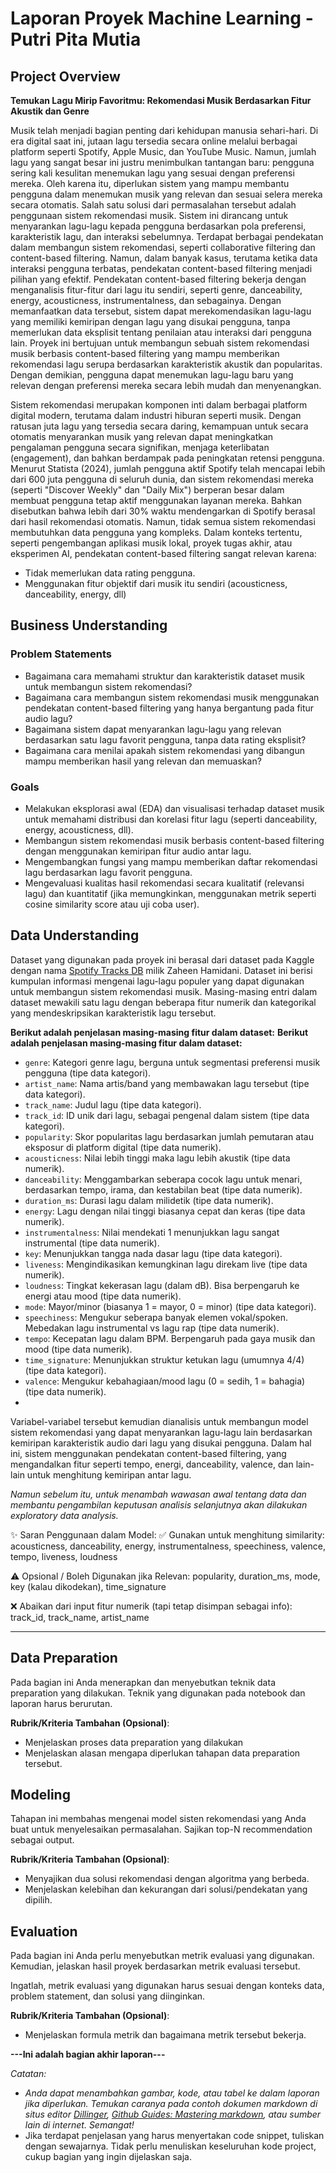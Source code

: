 # Laporan Proyek Machine Learning - Putri Pita Mutia

## Project Overview
**Temukan Lagu Mirip Favoritmu: Rekomendasi Musik Berdasarkan Fitur Akustik dan Genre**

Musik telah menjadi bagian penting dari kehidupan manusia sehari-hari. Di era digital saat ini, jutaan lagu tersedia secara online melalui berbagai platform seperti Spotify, Apple Music, dan YouTube Music. Namun, jumlah lagu yang sangat besar ini justru menimbulkan tantangan baru: pengguna sering kali kesulitan menemukan lagu yang sesuai dengan preferensi mereka. Oleh karena itu, diperlukan sistem yang mampu membantu pengguna dalam menemukan musik yang relevan dan sesuai selera mereka secara otomatis. 
Salah satu solusi dari permasalahan tersebut adalah penggunaan sistem rekomendasi musik. Sistem ini dirancang untuk menyarankan lagu-lagu kepada pengguna berdasarkan pola preferensi, karakteristik lagu, dan interaksi sebelumnya. Terdapat berbagai pendekatan dalam membangun sistem rekomendasi, seperti collaborative filtering dan content-based filtering. Namun, dalam banyak kasus, terutama ketika data interaksi pengguna terbatas, pendekatan content-based filtering menjadi pilihan yang efektif. Pendekatan content-based filtering bekerja dengan menganalisis fitur-fitur dari lagu itu sendiri, seperti genre, danceability, energy, acousticness, instrumentalness, dan sebagainya. Dengan memanfaatkan data tersebut, sistem dapat merekomendasikan lagu-lagu yang memiliki kemiripan dengan lagu yang disukai pengguna, tanpa memerlukan data eksplisit tentang penilaian atau interaksi dari pengguna lain.
Proyek ini bertujuan untuk membangun sebuah sistem rekomendasi musik berbasis content-based filtering yang mampu memberikan rekomendasi lagu serupa berdasarkan karakteristik akustik dan popularitas. Dengan demikian, pengguna dapat menemukan lagu-lagu baru yang relevan dengan preferensi mereka secara lebih mudah dan menyenangkan.

Sistem rekomendasi merupakan komponen inti dalam berbagai platform digital modern, terutama dalam industri hiburan seperti musik. Dengan ratusan juta lagu yang tersedia secara daring, kemampuan untuk secara otomatis menyarankan musik yang relevan dapat meningkatkan pengalaman pengguna secara signifikan, menjaga keterlibatan (engagement), dan bahkan berdampak pada peningkatan retensi pengguna.
Menurut Statista (2024), jumlah pengguna aktif Spotify telah mencapai lebih dari 600 juta pengguna di seluruh dunia, dan sistem rekomendasi mereka (seperti "Discover Weekly" dan "Daily Mix") berperan besar dalam membuat pengguna tetap aktif menggunakan layanan mereka. Bahkan disebutkan bahwa lebih dari 30% waktu mendengarkan di Spotify berasal dari hasil rekomendasi otomatis.
Namun, tidak semua sistem rekomendasi membutuhkan data pengguna yang kompleks. Dalam konteks tertentu, seperti pengembangan aplikasi musik lokal, proyek tugas akhir, atau eksperimen AI, pendekatan content-based filtering sangat relevan karena:
- Tidak memerlukan data rating pengguna.
- Menggunakan fitur objektif dari musik itu sendiri (acousticness, danceability, energy, dll)

## Business Understanding


### Problem Statements
- Bagaimana cara memahami struktur dan karakteristik dataset musik untuk membangun sistem rekomendasi?
- Bagaimana cara membangun sistem rekomendasi musik menggunakan pendekatan content-based filtering yang hanya bergantung pada fitur audio lagu?
- Bagaimana sistem dapat menyarankan lagu-lagu yang relevan berdasarkan satu lagu favorit pengguna, tanpa data rating eksplisit?
- Bagaimana cara menilai apakah sistem rekomendasi yang dibangun mampu memberikan hasil yang relevan dan memuaskan?

### Goals
- Melakukan eksplorasi awal (EDA) dan visualisasi terhadap dataset musik untuk memahami distribusi dan korelasi fitur lagu (seperti danceability, energy, acousticness, dll).
- Membangun sistem rekomendasi musik berbasis content-based filtering dengan menggunakan kemiripan fitur audio antar lagu.
- Mengembangkan fungsi yang mampu memberikan daftar rekomendasi lagu berdasarkan lagu favorit pengguna.
- Mengevaluasi kualitas hasil rekomendasi secara kualitatif (relevansi lagu) dan kuantitatif (jika memungkinkan, menggunakan metrik seperti cosine similarity score atau uji coba user).

## Data Understanding
Dataset yang digunakan pada proyek ini berasal dari dataset pada Kaggle dengan nama [Spotify Tracks DB](https://www.kaggle.com/datasets/zaheenhamidani/ultimate-spotify-tracks-db) milik Zaheen Hamidani. Dataset ini berisi kumpulan informasi mengenai lagu-lagu populer yang dapat digunakan untuk membangun sistem rekomendasi musik. 
Masing-masing entri dalam dataset mewakili satu lagu dengan beberapa fitur numerik dan kategorikal yang mendeskripsikan karakteristik lagu tersebut.

**Berikut adalah penjelasan masing-masing fitur dalam dataset:**
**Berikut adalah penjelasan masing-masing fitur dalam dataset:**
- `genre`: Kategori genre lagu, berguna untuk segmentasi preferensi musik pengguna (tipe data kategori).
- `artist_name`: Nama artis/band yang membawakan lagu tersebut (tipe data kategori).
- `track_name`: Judul lagu (tipe data kategori).
- `track_id`: ID unik dari lagu, sebagai pengenal dalam sistem (tipe data kategori).
- `popularity`: Skor popularitas lagu berdasarkan jumlah pemutaran atau eksposur di platform digital (tipe data numerik).
- `acousticness`: Nilai lebih tinggi maka lagu lebih akustik (tipe data numerik).
- `danceability`: Menggambarkan seberapa cocok lagu untuk menari, berdasarkan tempo, irama, dan kestabilan beat (tipe data numerik).
- `duration_ms`: 	Durasi lagu dalam milidetik (tipe data numerik).
- `energy`: Lagu dengan nilai tinggi biasanya cepat dan keras (tipe data numerik).
- `instrumentalness`: Nilai mendekati 1 menunjukkan lagu sangat instrumental (tipe data numerik).
- `key`: Menunjukkan tangga nada dasar lagu (tipe data kategori).
- `liveness`: Mengindikasikan kemungkinan lagu direkam live (tipe data numerik).
- `loudness`: Tingkat kekerasan lagu (dalam dB). Bisa berpengaruh ke energi atau mood (tipe data numerik).
- `mode`: Mayor/minor (biasanya 1 = mayor, 0 = minor) (tipe data kategori).
- `speechiness`: Mengukur seberapa banyak elemen vokal/spoken. Mebedakan lagu instrumental vs lagu rap (tipe data numerik).
- `tempo`: Kecepatan lagu dalam BPM. Berpengaruh pada gaya musik dan mood (tipe data numerik).
- `time_signature`: Menunjukkan struktur ketukan lagu (umumnya 4/4) (tipe data kategori).
- `valence`: Mengukur kebahagiaan/mood lagu (0 = sedih, 1 = bahagia) (tipe data numerik).
- 
Variabel-variabel tersebut kemudian dianalisis untuk membangun model sistem rekomendasi yang dapat menyarankan lagu-lagu lain berdasarkan kemiripan karakteristik audio dari lagu yang disukai pengguna. Dalam hal ini, sistem menggunakan pendekatan content-based filtering, yang mengandalkan fitur seperti tempo, energi, danceability, valence, dan lain-lain untuk menghitung kemiripan antar lagu.

_Namun sebelum itu, untuk menambah wawasan awal tentang data dan membantu pengambilan keputusan analisis selanjutnya akan dilakukan exploratory data analysis._

✨ Saran Penggunaan dalam Model:
✅ Gunakan untuk menghitung similarity:
acousticness, danceability, energy, instrumentalness, speechiness, valence, tempo, liveness, loudness

⚠️ Opsional / Boleh Digunakan jika Relevan:
popularity, duration_ms, mode, key (kalau dikodekan), time_signature

❌ Abaikan dari input fitur numerik (tapi tetap disimpan sebagai info):
track_id, track_name, artist_name

---

## Data Preparation
Pada bagian ini Anda menerapkan dan menyebutkan teknik data preparation yang dilakukan. Teknik yang digunakan pada notebook dan laporan harus berurutan.

**Rubrik/Kriteria Tambahan (Opsional)**: 
- Menjelaskan proses data preparation yang dilakukan
- Menjelaskan alasan mengapa diperlukan tahapan data preparation tersebut.

## Modeling
Tahapan ini membahas mengenai model sisten rekomendasi yang Anda buat untuk menyelesaikan permasalahan. Sajikan top-N recommendation sebagai output.

**Rubrik/Kriteria Tambahan (Opsional)**: 
- Menyajikan dua solusi rekomendasi dengan algoritma yang berbeda.
- Menjelaskan kelebihan dan kekurangan dari solusi/pendekatan yang dipilih.

## Evaluation
Pada bagian ini Anda perlu menyebutkan metrik evaluasi yang digunakan. Kemudian, jelaskan hasil proyek berdasarkan metrik evaluasi tersebut.

Ingatlah, metrik evaluasi yang digunakan harus sesuai dengan konteks data, problem statement, dan solusi yang diinginkan.

**Rubrik/Kriteria Tambahan (Opsional)**: 
- Menjelaskan formula metrik dan bagaimana metrik tersebut bekerja.

**---Ini adalah bagian akhir laporan---**

_Catatan:_
- _Anda dapat menambahkan gambar, kode, atau tabel ke dalam laporan jika diperlukan. Temukan caranya pada contoh dokumen markdown di situs editor [Dillinger](https://dillinger.io/), [Github Guides: Mastering markdown](https://guides.github.com/features/mastering-markdown/), atau sumber lain di internet. Semangat!_
- Jika terdapat penjelasan yang harus menyertakan code snippet, tuliskan dengan sewajarnya. Tidak perlu menuliskan keseluruhan kode project, cukup bagian yang ingin dijelaskan saja.
